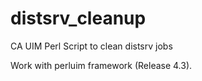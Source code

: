 # distsrv_cleanup
CA UIM Perl Script to clean distsrv jobs 

Work with perluim framework (Release 4.3).
